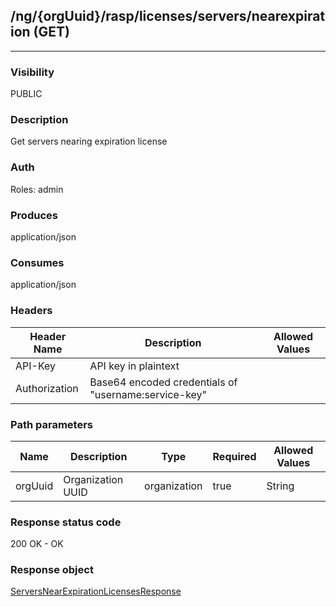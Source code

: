 ## /ng/{orgUuid}/rasp/licenses/servers/nearexpiration (GET)
---
### Visibility
PUBLIC
### Description
Get servers nearing expiration license
### Auth
Roles: admin
### Produces
application/json
### Consumes
application/json
### Headers
| Header Name | Description | Allowed Values |
| ----------- | ----------- | ----------- |
| API-Key | API key in plaintext |  |
| Authorization | Base64 encoded credentials of &quot;username:service-key&quot; |  |
### Path parameters
| Name | Description | Type | Required | Allowed Values |
| ----------- | ----------- | ----------- | ----------- | ----------- |
| orgUuid | Organization UUID | organization | true | String |
### Response status code
200 OK - OK
### Response object
[ServersNearExpirationLicensesResponse](<../../objects/ServersNearExpirationLicensesResponse.md>)
